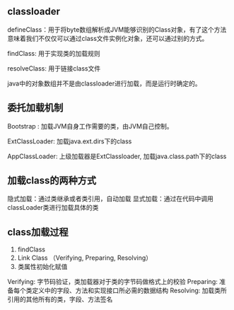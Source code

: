 
## classloader

defineClass：用于将byte数组解析成JVM能够识别的Class对象，有了这个方法意味着我们不仅仅可以通过class文件实例化对象，还可以通过别的方式。

findClass: 用于实现类的加载规则

resolveClass: 用于链接class文件

java中的对象数组并不是由classloader进行加载，而是运行时确定的。

## 委托加载机制

Bootstrap : 加载JVM自身工作需要的类，由JVM自己控制。

ExtClassLoader: 加载java.ext.dirs下的class

AppClassLoader: 上级加载器是ExtClassloader, 加载java.class.path下的class

## 加载class的两种方式

隐式加载：通过类继承或者类引用，自动加载
显式加载：通过在代码中调用classLoader类进行加载具体的类

## class加载过程

1. findClass
2. Link Class （Verifying, Preparing, Resolving）
3. 类属性初始化赋值

Verifying: 字节码验证，类加载器对于类的字节码做格式上的校验
Preparing: 准备每个类定义中的字段、方法和实现接口所必需的数据结构
Resolving: 加载类所引用的其他所有的类，字段、方法签名

